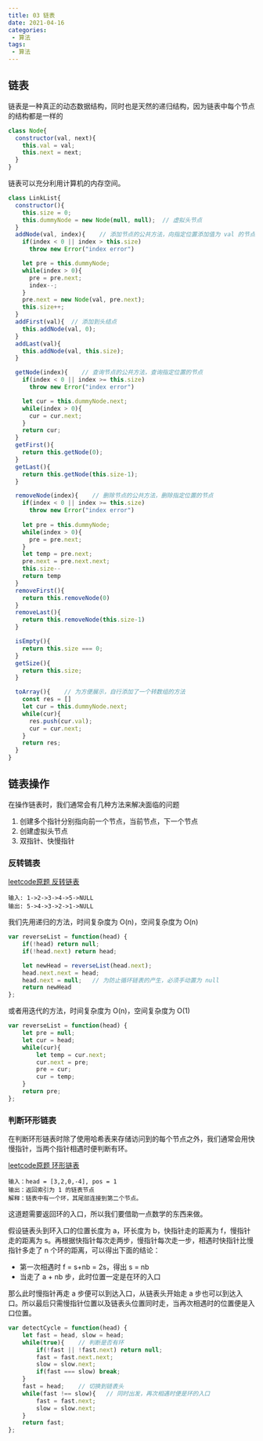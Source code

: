 ```yaml
---
title: 03 链表
date: 2021-04-16
categories:
 - 算法
tags:
 - 算法
---
```




## 链表

链表是一种真正的动态数据结构，同时也是天然的递归结构，因为链表中每个节点的结构都是一样的

```js
class Node{
  constructor(val, next){
    this.val = val;
    this.next = next;
  }
}
```

链表可以充分利用计算机的内存空间。

```js
class LinkList{
  constructor(){
    this.size = 0;
    this.dummyNode = new Node(null, null);  // 虚拟头节点
  }
  addNode(val, index){    // 添加节点的公共方法，向指定位置添加值为 val 的节点
    if(index < 0 || index > this.size)
      throw new Error("index error")

    let pre = this.dummyNode;
    while(index > 0){
      pre = pre.next;
      index--;
    }
    pre.next = new Node(val, pre.next);
    this.size++;
  }
  addFirst(val){  // 添加到头结点
    this.addNode(val, 0);
  }
  addLast(val){
    this.addNode(val, this.size);
  }

  getNode(index){    // 查询节点的公共方法，查询指定位置的节点
    if(index < 0 || index >= this.size)
      throw new Error("index error")

    let cur = this.dummyNode.next;
    while(index > 0){
      cur = cur.next;
    }
    return cur;
  }
  getFirst(){
    return this.getNode(0);
  }
  getLast(){
    return this.getNode(this.size-1);
  }

  removeNode(index){    // 删除节点的公共方法，删除指定位置的节点
    if(index < 0 || index >= this.size)
      throw new Error("index error")
    
    let pre = this.dummyNode;
    while(index > 0){
      pre = pre.next;
    }
    let temp = pre.next;
    pre.next = pre.next.next;
    this.size--
    return temp
  }
  removeFirst(){
    return this.removeNode(0)
  }
  removeLast(){
    return this.removeNode(this.size-1)
  }

  isEmpty(){
    return this.size === 0;
  }
  getSize(){
    return this.size;
  }

  toArray(){    // 为方便展示，自行添加了一个转数组的方法
    const res = []
    let cur = this.dummyNode.next;
    while(cur){
      res.push(cur.val);
      cur = cur.next;
    }
    return res;
  }
}
```



## 链表操作

在操作链表时，我们通常会有几种方法来解决面临的问题

1. 创建多个指针分别指向前一个节点，当前节点，下一个节点
2. 创建虚拟头节点
3. 双指针、快慢指针



### 反转链表

[leetcode原题 反转链表](https://leetcode-cn.com/problems/reverse-linked-list/)

```
输入: 1->2->3->4->5->NULL
输出: 5->4->3->2->1->NULL
```

我们先用递归的方法，时间复杂度为 O(n)，空间复杂度为 O(n)

```js
var reverseList = function(head) {
    if(!head) return null;
    if(!head.next) return head;

    let newHead = reverseList(head.next);
    head.next.next = head;
    head.next = null;	// 为防止循环链表的产生，必须手动置为 null
    return newHead
};
```

或者用迭代的方法，时间复杂度为 O(n)，空间复杂度为 O(1)

```js
var reverseList = function(head) {
    let pre = null;
    let cur = head;
    while(cur){
        let temp = cur.next;
        cur.next = pre;
        pre = cur;
        cur = temp;
    }
    return pre;
};
```



### 判断环形链表

在判断环形链表时除了使用哈希表来存储访问到的每个节点之外，我们通常会用快慢指针，当两个指针相遇时便判断有环。

[leetcode原题 环形链表](https://leetcode-cn.com/problems/linked-list-cycle-ii/)

```
输入：head = [3,2,0,-4], pos = 1
输出：返回索引为 1 的链表节点
解释：链表中有一个环，其尾部连接到第二个节点。
```

这道题需要返回环的入口，所以我们要借助一点数学的东西来做。

假设链表头到环入口的位置长度为 a，环长度为 b，快指针走的距离为 f，慢指针走的距离为 s。再根据快指针每次走两步，慢指针每次走一步，相遇时快指针比慢指针多走了 n 个环的距离，可以得出下面的结论：

+ 第一次相遇时 f = s+nb = 2s，得出 s = nb
+ 当走了 a + nb 步，此时位置一定是在环的入口

那么此时慢指针再走 a 步便可以到达入口，从链表头开始走 a 步也可以到达入口。所以最后只需慢指针位置以及链表头位置同时走，当再次相遇时的位置便是入口位置。

```js
var detectCycle = function(head) {
    let fast = head, slow = head;
    while(true){    // 判断是否有环
        if(!fast || !fast.next) return null;
        fast = fast.next.next;
        slow = slow.next;
        if(fast === slow) break;
    }
    fast = head;	// 切换到链表头
    while(fast !== slow){   // 同时出发，再次相遇时便是环的入口
        fast = fast.next;
        slow = slow.next;
    }
    return fast;
};
```

